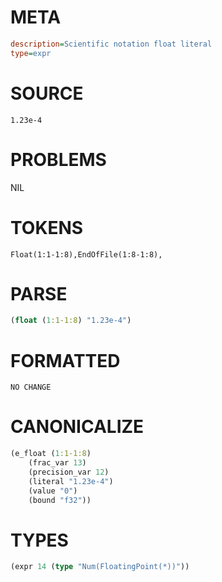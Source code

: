 # META
~~~ini
description=Scientific notation float literal
type=expr
~~~
# SOURCE
~~~roc
1.23e-4
~~~
# PROBLEMS
NIL
# TOKENS
~~~zig
Float(1:1-1:8),EndOfFile(1:8-1:8),
~~~
# PARSE
~~~clojure
(float (1:1-1:8) "1.23e-4")
~~~
# FORMATTED
~~~roc
NO CHANGE
~~~
# CANONICALIZE
~~~clojure
(e_float (1:1-1:8)
	(frac_var 13)
	(precision_var 12)
	(literal "1.23e-4")
	(value "0")
	(bound "f32"))
~~~
# TYPES
~~~clojure
(expr 14 (type "Num(FloatingPoint(*))"))
~~~